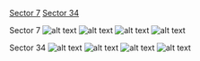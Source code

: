[Sector 7](#sector7)
[Sector 34](#sector34)

<a name = "sector7"></a>
Sector 7
![alt text](/images/HAT-P-69_Sector_7/HAT-P-69_Sector_7_a_TimeSeries.png)
![alt text](/images/HAT-P-69_Sector_7/HAT-P-69_Sector_7_b_FoldedLightCurve.png)
![alt text](/images/HAT-P-69_Sector_7/HAT-P-69_Sector_7_b_IndividualTransitsWithFit.png)
![alt text](/images/HAT-P-69_Sector_7/HAT-P-69_Sector_7_c_TimingResiduals.png)

<a name = "sector34"></a>
Sector 34
![alt text](/images/HAT-P-69_Sector_34/HAT-P-69_Sector_34_a_TimeSeries.png)
![alt text](/images/HAT-P-69_Sector_34/HAT-P-69_Sector_34_b_FoldedLightCurve.png)
![alt text](/images/HAT-P-69_Sector_34/HAT-P-69_Sector_34_b_IndividualTransitsWithFit.png)
![alt text](/images/HAT-P-69_Sector_34/HAT-P-69_Sector_34_c_TimingResiduals.png)


